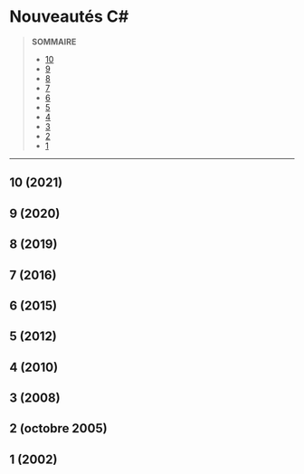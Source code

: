 # Nouveautés C#

> **SOMMAIRE**
> + [10](#10-2021)
> + [9](#9-2020)
> + [8](#8-2019)
> + [7](#7-2016)
> + [6](#6-2015)
> + [5](#5-2012)
> + [4](#4-2010)
> + [3](#3-2008)
> + [2](#2-octobre-2005)
> + [1](#1-2002)

---

## 10 (2021)

## 9 (2020)

## 8 (2019)

## 7 (2016)

## 6 (2015)

## 5 (2012)

## 4 (2010)

## 3 (2008)

## 2 (octobre 2005)

## 1 (2002)

